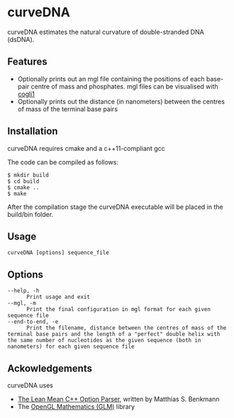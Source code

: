 # curveDNA

curveDNA estimates the natural curvature of double-stranded DNA (dsDNA).

## Features

* Optionally prints out an mgl file containing the positions of each base-pair centre of mass and phosphates. mgl files can be visualised with [cogli1](https://sourceforge.net/projects/cogli1/)
* Optionally prints out the distance (in nanometers) between the centres of mass of the terminal base pairs

## Installation

curveDNA requires cmake and a c++11-compliant gcc

The code can be compiled as follows:

	$ mkdir build
	$ cd build
	$ cmake ..
	$ make

After the compilation stage the curveDNA executable will be placed in the build/bin folder.

## Usage

```curveDNA [options] sequence_file```

## Options

	--help, -h
          Print usage and exit
	--mgl, -m
          Print the final configuration in mgl format for each given sequence file
	--end-to-end, -e
          Print the filename, distance between the centres of mass of the terminal base pairs and the length of a "perfect" double helix with the same number of nucleotides as the given sequence (both in nanometers) for each given sequence file

## Ackowledgements

curveDNA uses
* [The Lean Mean C++ Option Parser](http://optionparser.sourceforge.net/), written by Matthias S. Benkmann
* The [OpenGL Mathematics (GLM)](http://glm.g-truc.net/0.9.8/index.html) library 
